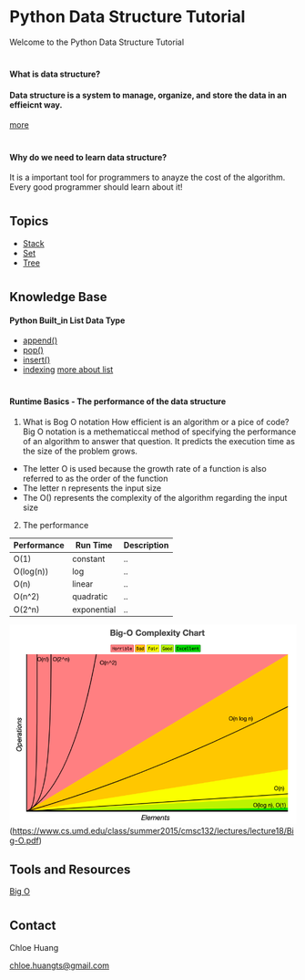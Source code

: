#  Python Data Structure Tutorial

Welcome to the Python Data Structure Tutorial
# 
#### What is data structure?
#### Data structure is a system to manage, organize, and store the data in an effieicnt way. 
[more](https://en.wikipedia.org/wiki/Data_structure#:~:text=In%20computer%20science%2C%20a%20data,be%20applied%20to%20the%20data.)
#
#### Why do we need to learn data structure? 
It is a important tool for programmers to anayze the cost of the algorithm. Every good programmer should learn about it!
#
## Topics 
* [Stack](1-topic.md)
* [Set](2-topic.md)
* [Tree](3-topic.md)
#
## Knowledge Base
#### Python Built_in List Data Type
* [append()](https://www.w3schools.com/python/ref_list_append.asp)
* [pop()](https://www.w3schools.com/python/ref_list_pop.asp)
* [insert()](https://www.w3schools.com/python/ref_list_insert.asp)
* [indexing](https://realpython.com/lessons/indexing-and-slicing/) 
[more about list](https://www.python.org/dev/peps/pep-3128/)
#
#### Runtime Basics - The performance of the data structure

1. What is Bog O notation 
How efficient is an algorithm or a pice of code? 
Big O notation is a methematiccal method of specifying the performance of an algorithm to answer that question. It predicts the execution time as the size of the problem grows. 

- The letter O is used because the growth rate of a function is also referred to as the order of the function
- The letter n represents the input size
- The O() represents the complexity of the algorithm regarding the input size

2. The performance 

|Performance |Run Time|Description|
|-----|----|----|
|O(1) | constant  |..| 
|O(log(n)) | log  |..|
|O(n) | linear  |..|
|O(n^2) | quadratic  |..|
|O(2^n) | exponential  |..|
![big o](big_o.png)
 (https://www.cs.umd.edu/class/summer2015/cmsc132/lectures/lecture18/Big-O.pdf)

## Tools and Resources
[Big O ](https://www.freecodecamp.org/news/big-o-notation-why-it-matters-and-why-it-doesnt-1674cfa8a23c/)



#
## Contact
Chloe Huang

chloe.huangts@gmail.com

